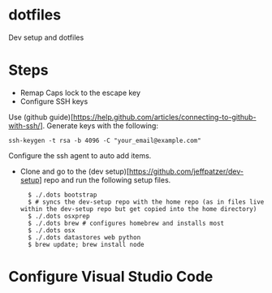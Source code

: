 # dotfiles
Dev setup and dotfiles 

# Steps

- Remap Caps lock to the escape key
- Configure SSH keys

Use (github guide)[https://help.github.com/articles/connecting-to-github-with-ssh/]. Generate keys with the following: 

    ssh-keygen -t rsa -b 4096 -C "your_email@example.com"
    
Configure the ssh agent to auto add items. 

- Clone and go to the (dev setup)[https://github.com/jeffpatzer/dev-setup] repo and run the following setup files. 

        $ ./.dots bootstrap 
        $ # syncs the dev-setup repo with the home repo (as in files live within the dev-setup repo but get copied into the home directory)
        $ ./.dots osxprep
        $ ./.dots brew # configures homebrew and installs most 
        $ ./.dots osx
        $ ./.dots datastores web python
        $ brew update; brew install node

# Configure Visual Studio Code
